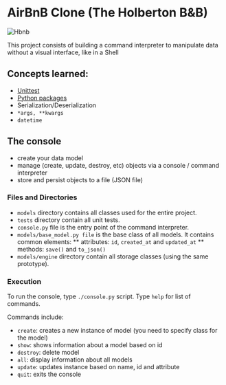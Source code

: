 # AirBnB Clone (The Holberton B&B)

![Hbnb](https://s3.amazonaws.com/intranet-projects-files/holbertonschool-higher-level_programming+/263/HBTN-hbnb-Final.png)

This project consists of building a command interpreter to manipulate data without a visual interface, like in a Shell

## Concepts learned:
* [Unittest](https://docs.python.org/3.4/library/unittest.html#module-unittest)
* [Python packages](https://intranet.hbtn.io/concepts/66)
* Serialization/Deserialization
* `*args, **kwargs`
* `datetime`

## The console
* create your data model
* manage (create, update, destroy, etc) objects via a console / command interpreter
* store and persist objects to a file (JSON file)

### Files and Directories

* `models` directory contains all classes used for the entire project.
* `tests` directory contain all unit tests.
* `console.py` file is the entry point of the command interpreter.
* `models/base_model.py file` is the base class of all models. It contains common elements:
** attributes: `id`, `created_at` and `updated_at`
** methods: `save()` and `to_json()`
* `models/engine` directory contain all storage classes (using the same prototype). 

### Execution
To run the console, type `./console.py` script.
Type `help` for list of commands.

Commands include:
* `create`: creates a new instance of model (you need to specify class for the model)
* `show`: shows information about a model based on id
* `destroy`: delete model
* `all`: display information about all models
* `update`: updates instance based on name, id and attribute
* `quit`: exits the console
